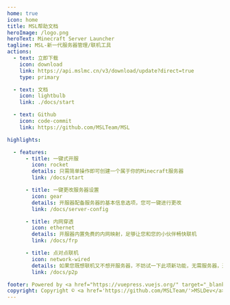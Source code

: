 ```yaml
---
home: true
icon: home
title: MSL帮助文档
heroImage: /logo.png
heroText: Minecraft Server Launcher
tagline: MSL-新一代服务器管理/联机工具
actions:
  - text: 立即下载
    icon: download
    link: https://api.mslmc.cn/v3/download/update?direct=true
    type: primary

  - text: 文档
    icon: lightbulb
    link: ./docs/start

  - text: Github
    icon: code-commit
    link: https://github.com/MSLTeam/MSL

highlights:

  - features:
      - title: 一键式开服
        icon: rocket
        details: 只需简单操作即可创建一个属于你的Minecraft服务器
        link: /docs/start

      - title: 一键更改服务器设置
        icon: gear
        details: 开服器配备服务器的基本信息选项，您可一键进行更改
        link: /docs/server-config

      - title: 内网穿透
        icon: ethernet
        details: 开服器内置免费的内网映射，足够让您和您的小伙伴畅快联机
        link: /docs/frp

      - title: 点对点联机
        icon: network-wired
        details: 如果您既想联机又不想开服务器，不妨试一下此项新功能，无需服务器，通过P2P的方式进行局域网联机
        link: /docs/p2p

footer: Powered by <a href="https://vuepress.vuejs.org/" target="_blank">VuePress</a> & <a href="https://theme-hope.vuejs.press/" target="_blank">VuePress Theme Hope</a>
copyright: Copyright © <a href='https://github.com/MSLTeam/'>MSLDev</a> 2021-2024 & <a href='https://beian.miit.gov.cn/'>粤ICP备2023094648号-2</a>
---
```

